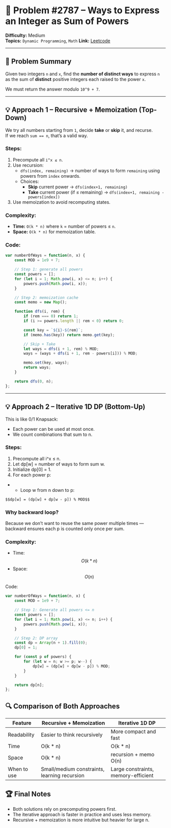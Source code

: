 # 🧩 Problem #2787 – Ways to Express an Integer as Sum of Powers

**Difficulty:** Medium  
**Topics:** `Dynamic Programming`, `Math` 
**Link:** [Leetcode](https://leetcode.com/problems/ways-to-express-an-integer-as-sum-of-powers/description/)

---

## 📜 Problem Summary
Given two integers `n` and `x`, find the **number of distinct ways** to express `n` as the sum of **distinct** positive integers each raised to the power `x`.

We must return the answer modulo `10^9 + 7`.

---

## 💡 Approach 1 – **Recursive + Memoization (Top-Down)**

We try all numbers starting from `1`, decide **take** or **skip** it, and recurse.  
If we reach `sum == n`, that’s a valid way.

### Steps:
1. Precompute all `i^x ≤ n`.
2. Use recursion:
   - `dfs(index, remaining)` → number of ways to form `remaining` using powers from `index` onwards.
   - Choices:
     - **Skip** current power → `dfs(index+1, remaining)`
     - **Take** current power (if ≤ remaining) → `dfs(index+1, remaining - powers[index])`
3. Use memoization to avoid recomputing states.

### Complexity:
- **Time:** `O(k * n)` where `k` = number of powers ≤ `n`.
- **Space:** `O(k * n)` for memoization table.

### Code:
```javascript
var numberOfWays = function(n, x) {
    const MOD = 1e9 + 7;

    // Step 1: generate all powers
    const powers = [];
    for (let i = 1; Math.pow(i, x) <= n; i++) {
        powers.push(Math.pow(i, x));
    }

    // Step 2: memoization cache
    const memo = new Map();

    function dfs(i, rem) {
        if (rem === 0) return 1;
        if (i >= powers.length || rem < 0) return 0;

        const key = `${i}-${rem}`;
        if (memo.has(key)) return memo.get(key);

        // Skip + Take
        let ways = dfs(i + 1, rem) % MOD;
        ways = (ways + dfs(i + 1, rem - powers[i])) % MOD;

        memo.set(key, ways);
        return ways;
    }

    return dfs(0, n);
};
```

---

## 💡 Approach 2 – Iterative 1D DP (Bottom-Up)

This is like 0/1 Knapsack:
- Each power can be used at most once.
- We count combinations that sum to n.

### Steps:
1. Precompute all i^x ≤ n.
2. Let dp[w] = number of ways to form sum w.
3. Initialize dp[0] = 1.
4. For each power p:
- - Loop w from n down to p: 
```text
$$dp[w] = (dp[w] + dp[w - p]) % MOD$$
```

### Why backward loop?
Because we don’t want to reuse the same power multiple times — backward ensures each p is counted only once per sum.

### Complexity:
- Time: $$O(k * n)$$
- Space: $$O(n)$$

Code:
```javascript []
var numberOfWays = function(n, x) {
    const MOD = 1e9 + 7;

    // Step 1: Generate all powers <= n
    const powers = [];
    for (let i = 1; Math.pow(i, x) <= n; i++) {
        powers.push(Math.pow(i, x));
    }

    // Step 2: DP array
    const dp = Array(n + 1).fill(0);
    dp[0] = 1;

    for (const p of powers) {
        for (let w = n; w >= p; w--) {
            dp[w] = (dp[w] + dp[w - p]) % MOD;
        }
    }

    return dp[n];
};
```

## 🔍 Comparison of Both Approaches


| Feature |	Recursive + Memoization |	Iterative 1D DP |
|----------|----------|----------|
| Readability |	Easier to think recursively |	More compact and fast |
| Time |	O(k * n) |	O(k * n) |
| Space |	O(k * n) | recursion + memo	O(n) |
| When to use |	Small/medium constraints, learning recursion |	Large constraints, memory-efficient |

## 🏆 Final Notes

- Both solutions rely on precomputing powers first.
- The iterative approach is faster in practice and uses less memory.
- Recursive + memoization is more intuitive but heavier for large n.

